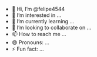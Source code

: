 - 👋 Hi, I’m @felipe4544
- 👀 I’m interested in ...
- 🌱 I’m currently learning ...
- 💞️ I’m looking to collaborate on ...
- 📫 How to reach me ...
- 😄 Pronouns: ...
- ⚡ Fun fact: ...

<!---
felipe4544/felipe4544 is a ✨ special ✨ repository because its `README.md` (this file) appears on your GitHub profile.
You can click the Preview link to take a look at your changes.
--->
